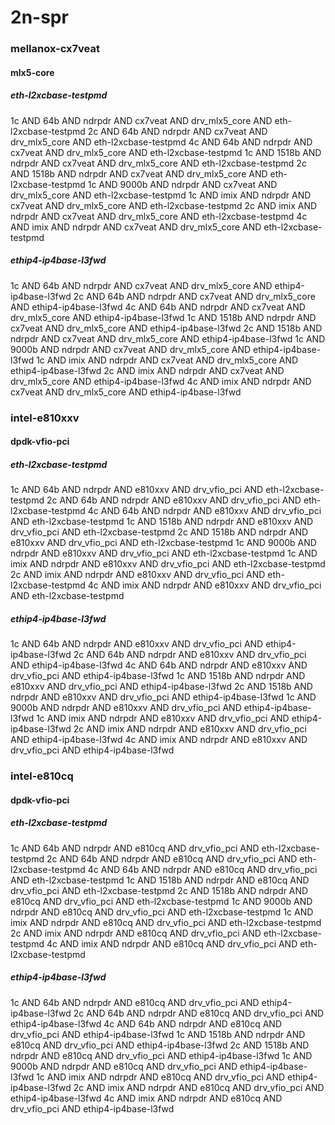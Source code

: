# 2n-spr
### mellanox-cx7veat
#### mlx5-core
##### eth-l2xcbase-testpmd
1c AND 64b AND ndrpdr AND cx7veat AND drv_mlx5_core AND eth-l2xcbase-testpmd
2c AND 64b AND ndrpdr AND cx7veat AND drv_mlx5_core AND eth-l2xcbase-testpmd
4c AND 64b AND ndrpdr AND cx7veat AND drv_mlx5_core AND eth-l2xcbase-testpmd
1c AND 1518b AND ndrpdr AND cx7veat AND drv_mlx5_core AND eth-l2xcbase-testpmd
2c AND 1518b AND ndrpdr AND cx7veat AND drv_mlx5_core AND eth-l2xcbase-testpmd
1c AND 9000b AND ndrpdr AND cx7veat AND drv_mlx5_core AND eth-l2xcbase-testpmd
1c AND imix AND ndrpdr AND cx7veat AND drv_mlx5_core AND eth-l2xcbase-testpmd
2c AND imix AND ndrpdr AND cx7veat AND drv_mlx5_core AND eth-l2xcbase-testpmd
4c AND imix AND ndrpdr AND cx7veat AND drv_mlx5_core AND eth-l2xcbase-testpmd
##### ethip4-ip4base-l3fwd
1c AND 64b AND ndrpdr AND cx7veat AND drv_mlx5_core AND ethip4-ip4base-l3fwd
2c AND 64b AND ndrpdr AND cx7veat AND drv_mlx5_core AND ethip4-ip4base-l3fwd
4c AND 64b AND ndrpdr AND cx7veat AND drv_mlx5_core AND ethip4-ip4base-l3fwd
1c AND 1518b AND ndrpdr AND cx7veat AND drv_mlx5_core AND ethip4-ip4base-l3fwd
2c AND 1518b AND ndrpdr AND cx7veat AND drv_mlx5_core AND ethip4-ip4base-l3fwd
1c AND 9000b AND ndrpdr AND cx7veat AND drv_mlx5_core AND ethip4-ip4base-l3fwd
1c AND imix AND ndrpdr AND cx7veat AND drv_mlx5_core AND ethip4-ip4base-l3fwd
2c AND imix AND ndrpdr AND cx7veat AND drv_mlx5_core AND ethip4-ip4base-l3fwd
4c AND imix AND ndrpdr AND cx7veat AND drv_mlx5_core AND ethip4-ip4base-l3fwd
### intel-e810xxv
#### dpdk-vfio-pci
##### eth-l2xcbase-testpmd
1c AND 64b AND ndrpdr AND e810xxv AND drv_vfio_pci AND eth-l2xcbase-testpmd
2c AND 64b AND ndrpdr AND e810xxv AND drv_vfio_pci AND eth-l2xcbase-testpmd
4c AND 64b AND ndrpdr AND e810xxv AND drv_vfio_pci AND eth-l2xcbase-testpmd
1c AND 1518b AND ndrpdr AND e810xxv AND drv_vfio_pci AND eth-l2xcbase-testpmd
2c AND 1518b AND ndrpdr AND e810xxv AND drv_vfio_pci AND eth-l2xcbase-testpmd
1c AND 9000b AND ndrpdr AND e810xxv AND drv_vfio_pci AND eth-l2xcbase-testpmd
1c AND imix AND ndrpdr AND e810xxv AND drv_vfio_pci AND eth-l2xcbase-testpmd
2c AND imix AND ndrpdr AND e810xxv AND drv_vfio_pci AND eth-l2xcbase-testpmd
4c AND imix AND ndrpdr AND e810xxv AND drv_vfio_pci AND eth-l2xcbase-testpmd
##### ethip4-ip4base-l3fwd
1c AND 64b AND ndrpdr AND e810xxv AND drv_vfio_pci AND ethip4-ip4base-l3fwd
2c AND 64b AND ndrpdr AND e810xxv AND drv_vfio_pci AND ethip4-ip4base-l3fwd
4c AND 64b AND ndrpdr AND e810xxv AND drv_vfio_pci AND ethip4-ip4base-l3fwd
1c AND 1518b AND ndrpdr AND e810xxv AND drv_vfio_pci AND ethip4-ip4base-l3fwd
2c AND 1518b AND ndrpdr AND e810xxv AND drv_vfio_pci AND ethip4-ip4base-l3fwd
1c AND 9000b AND ndrpdr AND e810xxv AND drv_vfio_pci AND ethip4-ip4base-l3fwd
1c AND imix AND ndrpdr AND e810xxv AND drv_vfio_pci AND ethip4-ip4base-l3fwd
2c AND imix AND ndrpdr AND e810xxv AND drv_vfio_pci AND ethip4-ip4base-l3fwd
4c AND imix AND ndrpdr AND e810xxv AND drv_vfio_pci AND ethip4-ip4base-l3fwd
### intel-e810cq
#### dpdk-vfio-pci
##### eth-l2xcbase-testpmd
1c AND 64b AND ndrpdr AND e810cq AND drv_vfio_pci AND eth-l2xcbase-testpmd
2c AND 64b AND ndrpdr AND e810cq AND drv_vfio_pci AND eth-l2xcbase-testpmd
4c AND 64b AND ndrpdr AND e810cq AND drv_vfio_pci AND eth-l2xcbase-testpmd
1c AND 1518b AND ndrpdr AND e810cq AND drv_vfio_pci AND eth-l2xcbase-testpmd
2c AND 1518b AND ndrpdr AND e810cq AND drv_vfio_pci AND eth-l2xcbase-testpmd
1c AND 9000b AND ndrpdr AND e810cq AND drv_vfio_pci AND eth-l2xcbase-testpmd
1c AND imix AND ndrpdr AND e810cq AND drv_vfio_pci AND eth-l2xcbase-testpmd
2c AND imix AND ndrpdr AND e810cq AND drv_vfio_pci AND eth-l2xcbase-testpmd
4c AND imix AND ndrpdr AND e810cq AND drv_vfio_pci AND eth-l2xcbase-testpmd
##### ethip4-ip4base-l3fwd
1c AND 64b AND ndrpdr AND e810cq AND drv_vfio_pci AND ethip4-ip4base-l3fwd
2c AND 64b AND ndrpdr AND e810cq AND drv_vfio_pci AND ethip4-ip4base-l3fwd
4c AND 64b AND ndrpdr AND e810cq AND drv_vfio_pci AND ethip4-ip4base-l3fwd
1c AND 1518b AND ndrpdr AND e810cq AND drv_vfio_pci AND ethip4-ip4base-l3fwd
2c AND 1518b AND ndrpdr AND e810cq AND drv_vfio_pci AND ethip4-ip4base-l3fwd
1c AND 9000b AND ndrpdr AND e810cq AND drv_vfio_pci AND ethip4-ip4base-l3fwd
1c AND imix AND ndrpdr AND e810cq AND drv_vfio_pci AND ethip4-ip4base-l3fwd
2c AND imix AND ndrpdr AND e810cq AND drv_vfio_pci AND ethip4-ip4base-l3fwd
4c AND imix AND ndrpdr AND e810cq AND drv_vfio_pci AND ethip4-ip4base-l3fwd